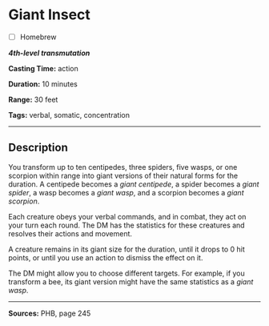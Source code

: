 # Giant Insect

- [ ] Homebrew

***4th-level transmutation***

**Casting Time:** action

**Duration:** 10 minutes

**Range:** 30 feet

**Tags:** verbal, somatic, concentration

---

## Description
You transform up to ten centipedes, three spiders, five wasps, or one scorpion within range into giant versions of their natural forms for the duration.
A centipede becomes a *giant centipede*, a spider becomes a *giant spider*, a wasp becomes a *giant wasp*, and a scorpion becomes a *giant scorpion*.

Each creature obeys your verbal commands, and in combat, they act on your turn each round.
The DM has the statistics for these creatures and resolves their actions and movement.

A creature remains in its giant size for the duration, until it drops to 0 hit points, or until you use an action to dismiss the effect on it.

The DM might allow you to choose different targets.
For example, if you transform a bee, its giant version might have the same statistics as a *giant wasp*.

---

**Sources:** PHB, page 245
